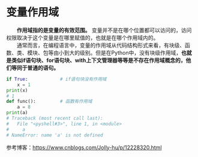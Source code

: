 # 变量作用域
&emsp;&emsp;**作用域指的是变量的有效范围。** 变量并不是在哪个位置都可以访问的，访问权限取决于这个变量是在哪里赋值的，也就是在哪个作用域内的。  
&emsp;&emsp;通常而言，在编程语言中，变量的作用域从代码结构形式来看，有块级、函数、类、模块、包等由小到大的级别。但是在Python中，没有块级作用域，**也就是类似if语句块、for语句块、with上下文管理器等等是不存在作用域概念的，他们等同于普通的语句。**  
```python
if True:            # if语句块没有作用域
    x = 1
print(x)
# 1
def func():         # 函数有作用域
    a = 8
print(a)
# Traceback (most recent call last):
#   File "<pyshell#3>", line 1, in <module>
#     a
# NameError: name 'a' is not defined
```  
  
  
  
  参考博客：<https://www.cnblogs.com/Jolly-hu/p/12228320.html>